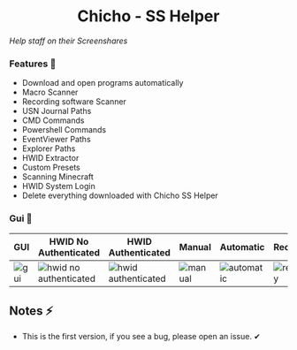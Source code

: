 <h1 align="center"> Chicho - SS Helper </h1>

_Help staff on their Screenshares_

### Features 🚀
* Download and open programs automatically
* Macro Scanner
* Recording software Scanner
* USN Journal Paths
* CMD Commands
* Powershell Commands
* EventViewer Paths
* Explorer Paths
* HWID Extractor
* Custom Presets
* Scanning Minecraft
* HWID System Login
* Delete everything downloaded with Chicho SS Helper

### Gui 🌌

| GUI | HWID No Authenticated | HWID Authenticated | Manual | Automatic | Recovery | Explorer | USN | Commands | Regedit | EventViewer
| ------------- | ------------- | ------------- | ------------- | ------------- | ------------- | ------------- | ------------- | ------------- | ------------- | ------------- |
| ![gui](https://i.imgur.com/QzV2q9R.png) | ![hwid no authenticated](https://i.imgur.com/yptbxAm.png) | ![hwid authenticated](https://i.imgur.com/9573s8D.png) | ![manual](https://i.imgur.com/nDixieg.png) |  ![automatic](https://i.imgur.com/RZ2bfik.png) | ![recovery](https://i.imgur.com/DfiZ7vN.png) | ![explorer](https://i.imgur.com/23zase0.png) | ![usn](https://i.imgur.com/UwdJWEr.png) | ![commands](https://i.imgur.com/MN0yPzW.png) | ![regedit](https://i.imgur.com/aujW7xh.png) | ![eventvwr](https://i.imgur.com/kNC4d64.png) |


## Notes ⚡
* This is the first version, if you see a bug, please open an issue. ✔

